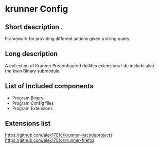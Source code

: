 # krunner Config

## Short description .
Framework for providing different actions given a string query
## Long description
A collection of Krunner Preconfigured dotfiles extensions 
I do include also the kwin Binary submodule
## List of Included components

* Program Binary
* Program Config files
* Program Extensions
## Extensions list

https://github.com/alex1701c/krunner-vscodeprojects
https://github.com/alex1701c/krunner-firefox
